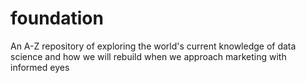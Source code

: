 # foundation
An A-Z repository of exploring the world's current knowledge of data science and how we will rebuild when we approach marketing with informed eyes

